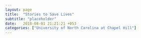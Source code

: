 ```yaml
---
layout: page
title:  "Stories to Save Lives"
subtitle: "placeholder"
date:   2018-08-01 21:21:21 +053
categories: ["University of North Carolina at Chapel Hill"]
---
```

